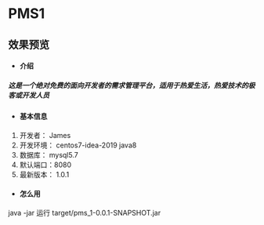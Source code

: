 # PMS1
效果预览
----
* #### 介绍
##### 这是一个绝对免费的面向开发者的需求管理平台，适用于热爱生活，热爱技术的极客或开发人员
* #### 基本信息
1. 开发者： James
2. 开发环境： centos7-idea-2019 java8
3. 数据库： mysql5.7
4. 默认端口：8080
5. 最新版本： 1.0.1
* #### 怎么用
java -jar 运行 target/pms_1-0.0.1-SNAPSHOT.jar
 



